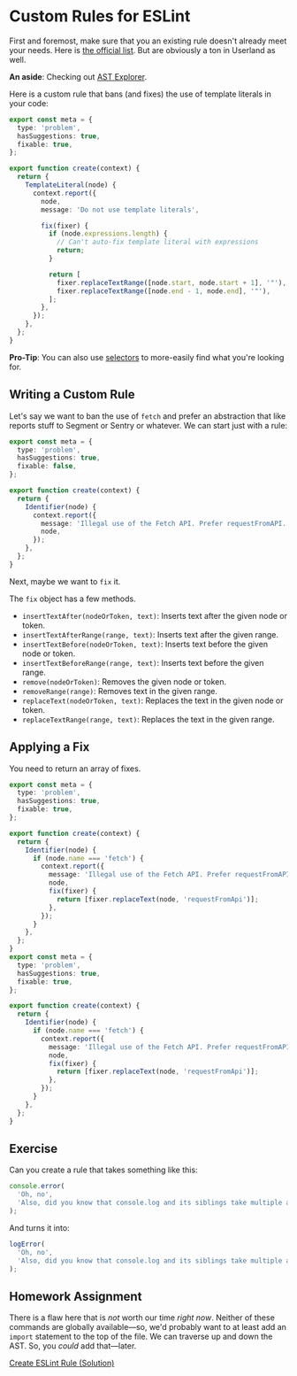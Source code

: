 # Custom Rules for ESLint

First and foremost, make sure that you an existing rule doesn't already meet your needs. Here is [the official list](https://eslint.org/docs/latest/rules/). But are obviously a ton in Userland as well.

**An aside**: Checking out [AST Explorer](https://astexplorer.net/).

Here is a custom rule that bans (and fixes) the use of template literals in your code:

```ts
export const meta = {
  type: 'problem',
  hasSuggestions: true,
  fixable: true,
};

export function create(context) {
  return {
    TemplateLiteral(node) {
      context.report({
        node,
        message: 'Do not use template literals',

        fix(fixer) {
          if (node.expressions.length) {
            // Can't auto-fix template literal with expressions
            return;
          }

          return [
            fixer.replaceTextRange([node.start, node.start + 1], '"'),
            fixer.replaceTextRange([node.end - 1, node.end], '"'),
          ];
        },
      });
    },
  };
}
```

**Pro-Tip**: You can also use [selectors](https://eslint.org/docs/latest/extend/selectors#listening-for-selectors-in-rules) to more-easily find what you're looking for.

## Writing a Custom Rule

Let's say we want to ban the use of `fetch` and prefer an abstraction that like reports stuff to Segment or Sentry or whatever. We can start just with a rule:

```ts
export const meta = {
  type: 'problem',
  hasSuggestions: true,
  fixable: false,
};

export function create(context) {
  return {
    Identifier(node) {
      context.report({
        message: 'Illegal use of the Fetch API. Prefer requestFromAPI.',
        node,
      });
    },
  };
}
```

Next, maybe we want to `fix` it.

The `fix` object has a few methods.

- `insertTextAfter(nodeOrToken, text)`: Inserts text after the given node or token.
- `insertTextAfterRange(range, text)`: Inserts text after the given range.
- `insertTextBefore(nodeOrToken, text)`: Inserts text before the given node or token.
- `insertTextBeforeRange(range, text)`: Inserts text before the given range.
- `remove(nodeOrToken)`: Removes the given node or token.
- `removeRange(range)`: Removes text in the given range.
- `replaceText(nodeOrToken, text)`: Replaces the text in the given node or token.
- `replaceTextRange(range, text)`: Replaces the text in the given range.

## Applying a Fix

You need to return an array of fixes.

```ts
export const meta = {
  type: 'problem',
  hasSuggestions: true,
  fixable: true,
};

export function create(context) {
  return {
    Identifier(node) {
      if (node.name === 'fetch') {
        context.report({
          message: 'Illegal use of the Fetch API. Prefer requestFromAPI.',
          node,
          fix(fixer) {
            return [fixer.replaceText(node, 'requestFromApi')];
          },
        });
      }
    },
  };
}
export const meta = {
  type: 'problem',
  hasSuggestions: true,
  fixable: true,
};

export function create(context) {
  return {
    Identifier(node) {
      if (node.name === 'fetch') {
        context.report({
          message: 'Illegal use of the Fetch API. Prefer requestFromAPI.',
          node,
          fix(fixer) {
            return [fixer.replaceText(node, 'requestFromApi')];
          },
        });
      }
    },
  };
}
```

## Exercise

Can you create a rule that takes something like this:

```ts
console.error(
  'Oh, no',
  'Also, did you know that console.log and its siblings take multiple arguments?',
);
```

And turns it into:

```ts
logError(
  'Oh, no',
  'Also, did you know that console.log and its siblings take multiple arguments?',
);
```

## Homework Assignment

There is a flaw here that is _not_ worth our time _right now_. Neither of these commands are globally available—so, we'd probably want to at least add an `import` statement to the top of the file. We can traverse up and down the AST. So, you _could_ add that—later.

[Create ESLint Rule (Solution)](Create%20ESLint%20Rule%20(Solution).md)
